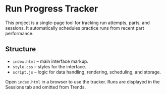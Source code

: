 # Run Progress Tracker

This project is a single-page tool for tracking run attempts, parts, and sessions.
It automatically schedules practice runs from recent part performance.

## Structure
- `index.html` – main interface markup.
- `style.css` – styles for the interface.
- `script.js` – logic for data handling, rendering, scheduling, and storage.

Open `index.html` in a browser to use the tracker. Runs are displayed in the Sessions tab and omitted from Trends.
